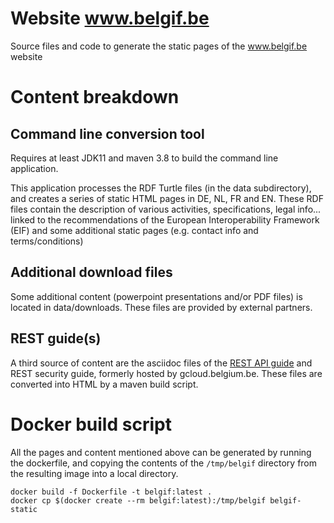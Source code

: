 # Website www.belgif.be

Source files and code to generate the static pages of the www.belgif.be website

# Content breakdown

## Command line conversion tool

Requires at least JDK11 and maven 3.8 to build the command line application. 

This application processes the RDF Turtle files (in the data subdirectory), and creates a series of static HTML pages in DE, NL, FR and EN.
These RDF files contain the description of various activities, specifications, legal info... linked to the recommendations of the European Interoperability Framework (EIF) and some additional static pages (e.g. contact info and terms/conditions)

## Additional download files

Some additional content (powerpoint presentations and/or PDF files) is located in data/downloads. These files are provided by external partners.

## REST guide(s)

A third source of content are the asciidoc files of the [REST API guide](https://github.com/belgif/rest-guide) and REST security guide, formerly hosted by gcloud.belgium.be. 
These files are converted into HTML by a maven build script.

# Docker build script

All the pages and content mentioned above can be generated by running the dockerfile, and copying the contents of the `/tmp/belgif` directory from the resulting image into a local directory. 

```
docker build -f Dockerfile -t belgif:latest . 
docker cp $(docker create --rm belgif:latest):/tmp/belgif belgif-static
```
